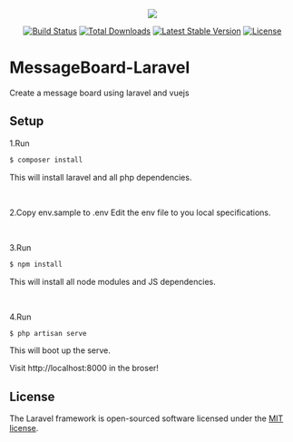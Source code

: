 <p align="center"><img src="https://laravel.com/assets/img/components/logo-laravel.svg"></p>

<p align="center">
<a href="https://travis-ci.org/laravel/framework"><img src="https://travis-ci.org/laravel/framework.svg" alt="Build Status"></a>
<a href="https://packagist.org/packages/laravel/framework"><img src="https://poser.pugx.org/laravel/framework/d/total.svg" alt="Total Downloads"></a>
<a href="https://packagist.org/packages/laravel/framework"><img src="https://poser.pugx.org/laravel/framework/v/stable.svg" alt="Latest Stable Version"></a>
<a href="https://packagist.org/packages/laravel/framework"><img src="https://poser.pugx.org/laravel/framework/license.svg" alt="License"></a>
</p>

# MessageBoard-Laravel
Create a message board using laravel and vuejs

## Setup
1.Run
```bash
$ composer install
```
This will install laravel and all php dependencies.

<br>

2.Copy env.sample to .env
Edit the env file to you local specifications.

<br>  

3.Run

```bash
$ npm install
```
This will install all node modules and JS dependencies.

<br>  

4.Run

```bash
$ php artisan serve
```

This will boot up the serve.

Visit http://localhost:8000 in the broser!

## License

The Laravel framework is open-sourced software licensed under the [MIT license](https://opensource.org/licenses/MIT).





